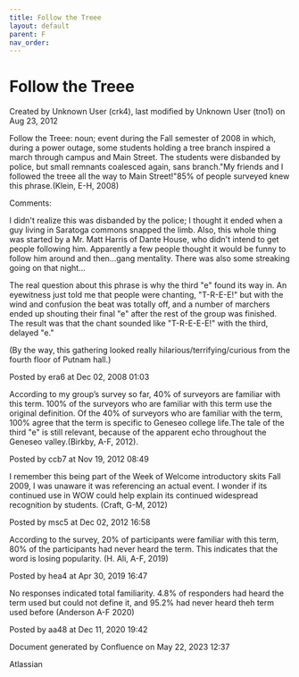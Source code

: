 ```yaml
---
title: Follow the Treee
layout: default
parent: F
nav_order:
---
```


# Follow the Treee

Created by  Unknown User (crk4), last modified by  Unknown User (tno1) on Aug 23, 2012

Follow the Treee: noun; event during the Fall semester of 2008 in which, during a power outage, some students holding a tree branch inspired a march through campus and Main Street. The students were disbanded by police, but small remnants coalesced again, sans branch.&quot;My friends and I followed the treee all the way to Main Street!&quot;85% of people surveyed knew this phrase.(Klein, E-H, 2008)

Comments:

I didn't realize this was disbanded by the police; I thought it ended when a guy living in Saratoga commons snapped the limb. Also, this whole thing was started by a Mr. Matt Harris of Dante House, who didn't intend to get people following him. Apparently a few people thought it would be funny to follow him around and then...gang mentality. There was also some streaking going on that night...

The real question about this phrase is why the third &quot;e&quot; found its way in. An eyewitness just told me that people were chanting, &quot;T-R-E-E!&quot; but with the wind and confusion the beat was totally off, and a number of marchers ended up shouting their final &quot;e&quot; after the rest of the group was finished. The result was that the chant sounded like &quot;T-R-E-E-E!&quot; with the third, delayed &quot;e.&quot;

(By the way, this gathering looked really hilarious/terrifying/curious from the fourth floor of Putnam hall.)

Posted by era6 at Dec 02, 2008 01:03

According to my group’s survey so far, 40% of surveyors are familiar with this term. 100% of the surveyors who are familiar with this term use the original definition. Of the 40% of surveyors who are familiar with the term, 100% agree that the term is specific to Geneseo college life.The tale of the third &quot;e&quot; is still relevant, because of the apparent echo throughout the Geneseo valley.(Birkby, A-F, 2012).  

Posted by ccb7 at Nov 19, 2012 08:49

I remember this being part of the Week of Welcome introductory skits Fall 2009, I was unaware it was referencing an actual event. I wonder if its continued use in WOW could help explain its continued widespread recognition by students. (Craft, G-M, 2012)

Posted by msc5 at Dec 02, 2012 16:58

According to the survey, 20% of participants were familiar with this term, 80% of the participants had never heard the term. This indicates that the word is losing popularity. (H. Ali, A-F, 2019)

Posted by hea4 at Apr 30, 2019 16:47

No responses indicated total familiarity. 4.8% of responders had heard the term used but could not define it, and 95.2% had never heard theh term used before (Anderson A-F 2020)

Posted by aa48 at Dec 11, 2020 19:42

Document generated by Confluence on May 22, 2023 12:37

Atlassian
